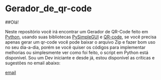 # Gerador_de_qr-code
  ##Olá! <p>Neste repositório você irá encontrar um Gerador de QR-Code feito em [Python](https://www.python.org/), usando suas bibliotecas [PySimpleGUI](https://www.pysimplegui.org/en/latest/) e [QR-code](https://pypi.org/project/qrcode/), se você precisa apenas gerar um  qr-code você pode baixar o arquivo Zip e fazer bom uso no seu dia-a-dia, porém se você quiser os códigos para implementar melhorias ou simplesmente ver como foi feito, o script em Python está disponível.
  Sou um Dev iniciante e desde já, estou disponível as críticas e sugestões no email abaixo:<p>
  [email](devrominho@gmail.com)
  
